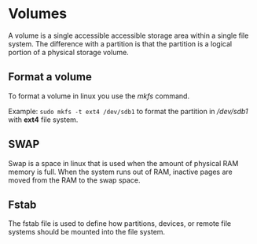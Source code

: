 # Volumes
A volume is a single accessible accessible storage area within a single file system. The difference with a partition is that the partition is a logical portion of a physical storage volume.

## Format a volume
To format a volume in linux you use the _mkfs_ command.

Example:
`sudo mkfs -t ext4 /dev/sdb1` to format the partition in _/dev/sdb1_ with **ext4** file system.

## SWAP
Swap is a space in linux that is used when the amount of physical RAM memory is full. When the system runs out of RAM, inactive pages are moved from the RAM to the swap space.

## Fstab
The fstab file is used to define how partitions, devices, or remote file systems should be mounted into the file system.
